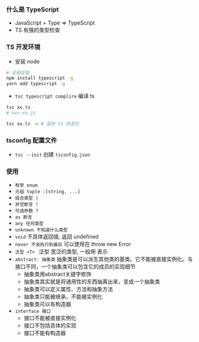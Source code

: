 ### 什么是 TypeScript
- JavaScript + Type => TypeScript
- TS 有强的类型检查

### TS 开发环境
- 安装 node 
```bash
# 全局安装
npm install typescript -g
yarn add typescript -g
```
- `tsc typescript complire` 编译 ts
```bash
tsc xx.ts 
# ==> xx.js

tsc xx.ts -w # 监听 ts 的变化
```

### tsconfig 配置文件
- `tsc --init` 创建 `tsconfig.json`

### 使用
- `枚举 enum`
- `元组 tuple :[string, ...]`
- `组合类型 |`
- `非空断言 !`
- `可选参数 ?`
- `as 断言`
- `any 任何类型`
- `unknown 不知道什么类型`
- `void` 不具体返回值, 返回 undefined
- `never 不会执行到最后` 可以使用在 throw new Error   
- `泛型 <T> ` 泛型 宽泛的类型, 一般用 <T> 表示
- `abstract: 抽象类` 抽象类是可以派生其他类的基类。它不能被直接实例化。与接口不同，一个抽象类可以包含它的成员的实现细节
   - 抽象类用abstract关键字修饰
   - 抽象类其实就是将通用性的东西抽离出来，变成一个抽象类
   - 抽象类可以定义属性、方法和抽象方法
   - 抽象类只能被继承，不能被实例化
   - 抽象类可以有构造器
- `interface 接口`
   - 接口不能被直接实例化
   - 接口不包括具体的实现
   - 接口不能有构造器